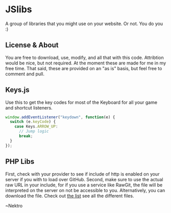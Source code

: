 # JSlibs
A group of libraries that you might use on your website. Or not. You do you :)

## License & About
You are free to download, use, modify, and all that with this code. Attribtion would be nice, but not required. At the moment these are made for me in my free time.
That said, these are provided on an "as is" basis, but feel free to comment and pull.

## Keys.js
Use this to get the key codes for most of the Keyboard for all your game and shortcut listeners.
```javascript
window.addEventListener("keydown", function(e) {
  switch (e.keyCode) {
    case Keys.ARROW_UP:
      // Jump logic
      break;
  }
});
```
## PHP Libs
First, check with your provider to see if include of http is enabled on your server if you with to load over GitHub.
Second, make sure to use the actual raw URL in your include, for if you use a service like RawGit, the file will be interpreted on the server on not be accessible to you.
Alternatively, you can download the file.
Check out [the list](php/) see all the different files.

~Nektro
